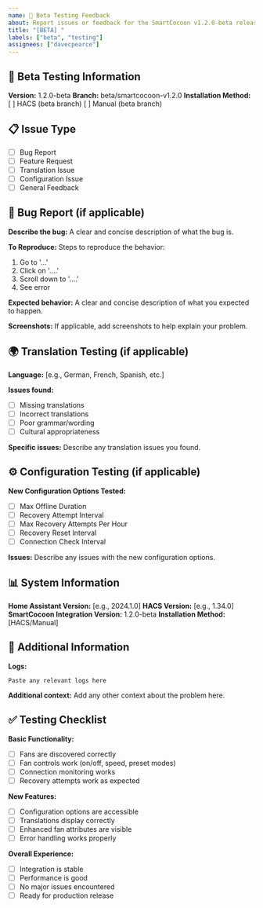 ```yaml
---
name: 🧪 Beta Testing Feedback
about: Report issues or feedback for the SmartCocoon v1.2.0-beta release
title: "[BETA] "
labels: ["beta", "testing"]
assignees: ["davecpearce"]
---
```


## 🧪 Beta Testing Information

**Version:** 1.2.0-beta
**Branch:** beta/smartcocoon-v1.2.0
**Installation Method:** [ ] HACS (beta branch) [ ] Manual (beta branch)

## 📋 Issue Type

- [ ] Bug Report
- [ ] Feature Request
- [ ] Translation Issue
- [ ] Configuration Issue
- [ ] General Feedback

## 🐛 Bug Report (if applicable)

**Describe the bug:**
A clear and concise description of what the bug is.

**To Reproduce:**
Steps to reproduce the behavior:

1. Go to '...'
2. Click on '....'
3. Scroll down to '....'
4. See error

**Expected behavior:**
A clear and concise description of what you expected to happen.

**Screenshots:**
If applicable, add screenshots to help explain your problem.

## 🌍 Translation Testing (if applicable)

**Language:** [e.g., German, French, Spanish, etc.]

**Issues found:**

- [ ] Missing translations
- [ ] Incorrect translations
- [ ] Poor grammar/wording
- [ ] Cultural appropriateness

**Specific issues:**
Describe any translation issues you found.

## ⚙️ Configuration Testing (if applicable)

**New Configuration Options Tested:**

- [ ] Max Offline Duration
- [ ] Recovery Attempt Interval
- [ ] Max Recovery Attempts Per Hour
- [ ] Recovery Reset Interval
- [ ] Connection Check Interval

**Issues:**
Describe any issues with the new configuration options.

## 📊 System Information

**Home Assistant Version:** [e.g., 2024.1.0]
**HACS Version:** [e.g., 1.34.0]
**SmartCocoon Integration Version:** 1.2.0-beta
**Installation Method:** [HACS/Manual]

## 📝 Additional Information

**Logs:**

```
Paste any relevant logs here
```

**Additional context:**
Add any other context about the problem here.

## ✅ Testing Checklist

**Basic Functionality:**

- [ ] Fans are discovered correctly
- [ ] Fan controls work (on/off, speed, preset modes)
- [ ] Connection monitoring works
- [ ] Recovery attempts work as expected

**New Features:**

- [ ] Configuration options are accessible
- [ ] Translations display correctly
- [ ] Enhanced fan attributes are visible
- [ ] Error handling works properly

**Overall Experience:**

- [ ] Integration is stable
- [ ] Performance is good
- [ ] No major issues encountered
- [ ] Ready for production release
